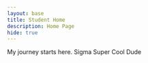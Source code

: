 ```yaml
---
layout: base
title: Student Home 
description: Home Page
hide: true
---
```


My journey starts here.
Sigma
Super Cool Dude

